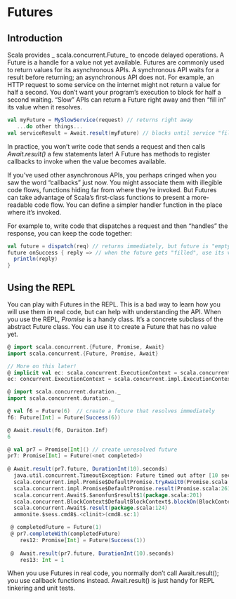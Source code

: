 # Futures

## Introduction

Scala provides _ scala.concurrent.Future_ to encode delayed operations. A Future is a handle for a value not yet
available. Futures are commonly used to return values for its asynchronous APIs. A synchronous API waits for a
result before returning; an asynchronous API does not. For example, an HTTP request to some service on the internet
might not return a value for half a second. You don’t want your program’s execution to block for half a second waiting.
“Slow” APIs can return a Future right away and then “fill in” its value when it resolves.

```scala
val myFuture = MySlowService(request) // returns right away
   ...do other things...
val serviceResult = Await.result(myFuture) // blocks until service "fills in" myFuture
```
In practice, you won’t write code that sends a request and then calls _Await.result()_ a few statements later! A Future
has methods to register callbacks to invoke when the value becomes available.

If you’ve used other asynchronous APIs, you perhaps cringed when you saw the word “callbacks” just now. You might
associate them with illegible code flows, functions hiding far from where they’re invoked. But Futures can take
advantage of Scala’s first-class functions to present a more-readable code flow. You can define a simpler handler
function in the place where it’s invoked.

For example to, write code that dispatches a request and then “handles” the response, you can keep the code together:

```scala
val future = dispatch(req) // returns immediately, but future is "empty"
future onSuccess { reply => // when the future gets "filled", use its value
  println(reply)
}
```

## Using the REPL

You can play with Futures in the REPL. This is a bad way to learn how you will use them in real code, but can help with
understanding the API. When you use the REPL, _Promise_ is a handy class. It’s a concrete subclass of the abstract
Future class. You can use it to create a Future that has no value yet.

```scala
@ import scala.concurrent.{Future, Promise, Await}
import scala.concurrent.{Future, Promise, Await}

// More on this later!
@ implicit val ec: scala.concurrent.ExecutionContext = scala.concurrent.ExecutionContext.global
ec: concurrent.ExecutionContext = scala.concurrent.impl.ExecutionContextImpl$$anon$3@41c89d2f[Running, parallelism = 12, size = 0, active = 0, running = 0, steals = 0, tasks = 0, submissions = 0]

@ import scala.concurrent.duration._
import scala.concurrent.duration._

@ val f6 = Future(6)  // create a future that resolves immediately
f6: Future[Int] = Future(Success(6))

@ Await.result(f6, Duraiton.Inf)
6

@ val pr7 = Promise[Int]() // create unresolved future
pr7: Promise[Int] = Future(<not completed>)
  
@ Await.result(pr7.future, DurationInt(10).seconds)
  java.util.concurrent.TimeoutException: Future timed out after [10 seconds]
  scala.concurrent.impl.Promise$DefaultPromise.tryAwait0(Promise.scala:248)
  scala.concurrent.impl.Promise$DefaultPromise.result(Promise.scala:261)
  scala.concurrent.Await$.$anonfun$result$1(package.scala:201)
  scala.concurrent.BlockContext$DefaultBlockContext$.blockOn(BlockContext.scala:62)
  scala.concurrent.Await$.result(package.scala:124)
  ammonite.$sess.cmd8$.<clinit>(cmd8.sc:1)

 @ completedFuture = Future(1)   
 @ pr7.completeWith(completedFuture)
    res12: Promise[Int] = Future(Success(1))
    
 @  Await.result(pr7.future, DurationInt(10).seconds)
    res13: Int = 1
```
When you use Futures in real code, you normally don’t call Await.result(); you use callback functions instead.
Await.result() is just handy for REPL tinkering and unit tests.
